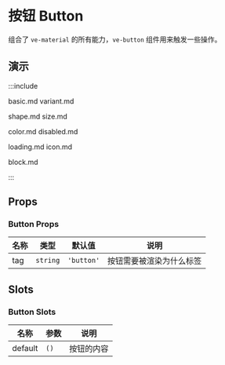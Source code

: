 # 按钮 Button

组合了 `ve-material` 的所有能力，`ve-button` 组件用来触发一些操作。

## 演示

:::include

basic.md variant.md

shape.md size.md

color.md disabled.md

loading.md icon.md

block.md

:::

## Props

### Button Props

| 名称 | 类型 | 默认值 | 说明 |
| --- | --- | --- | --- |
| tag | `string` | `'button'` | 按钮需要被渲染为什么标签 |

## Slots

### Button Slots

| 名称    | 参数 | 说明       |
| ------- | ---- | ---------- |
| default | `()` | 按钮的内容 |
